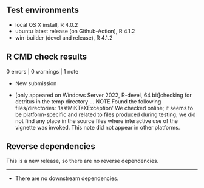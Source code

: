 ## Test environments
* local OS X install, R 4.0.2
* ubuntu latest release (on Github-Action), R 4.1.2
* win-builder (devel and release), R 4.1.2

## R CMD check results

0 errors | 0 warnings | 1 note

* New submission

* [only appeared on Windows Server 2022, R-devel, 64 bit]checking for detritus in the temp directory ... NOTE
Found the following files/directories:
  'lastMiKTeXException'
  We checked online; it seems to be platform-specific and related to files produced during testing; we did not find any place in the source files where interactive use of the vignette was invoked. This note did not appear in other platforms.

## Reverse dependencies

This is a new release, so there are no reverse dependencies.

---

* There are no downstream dependencies.
